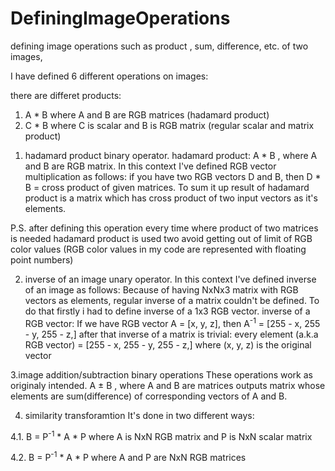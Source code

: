 # DefiningImageOperations
 defining image operations such as product , sum, difference, etc. of two images, 

I have defined 6 different operations on images:

there are differet products:
1) A * B where A and B are RGB matrices (hadamard product)
2) C * B where C is scalar and B is RGB matrix (regular scalar and matrix product)

1. hadamard product
binary operator.
hadamard product: A * B , where A and B are RGB matrix.
In this context I've defined RGB vector multiplication as follows:
if you have two RGB vectors D and B, then D * B = cross product of given matrices.
To sum it up result of hadamard product is a matrix which has cross product of two input vectors as it's elements.

P.S. after defining this operation every time where product of two matrices is needed hadamard product is used two avoid
getting out of limit of RGB color values (RGB color values in my code are represented with floating point numbers)

2. inverse of an image
unary operator.
In this context I've defined inverse of an image as follows:
Because of having NxNx3 matrix with RGB vectors as elements, regular inverse of a matrix couldn't be defined.
To do that firstly i had to define inverse of a 1x3 RGB vector. 
inverse of a RGB vector:
If we have RGB vector A = [x, y, z], then A<sup>-1</sup> = [255 - x, 255 - y, 255 - z,]
after that inverse of a matrix is trivial: every element (a.k.a RGB vector) = [255 - x, 255 - y, 255 - z,] where (x, y, z)
is the original vector

3.image addition/subtraction
binary operations
These operations work as originaly intended.
A ± B , where A and B are matrices outputs matrix whose elements are sum(difference) of corresponding vectors of A and B.


4. similarity transforamtion
It's done in two different ways:

  4.1. B = P<sup>-1</sup> * A * P where A is NxN RGB matrix and P is NxN scalar matrix
  
  4.2. B = P<sup>-1</sup> * A * P where A and P are NxN RGB matrices
